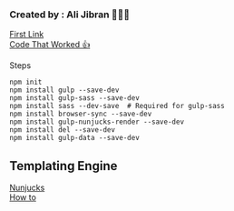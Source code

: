 ### Created by : Ali Jibran 👨🏽‍💻




[First Link](https://css-tricks.com/gulp-for-beginners/)  
[Code That Worked 👍](https://coder-coder.com/quick-guide-to-browsersync-gulp-4/)  

Steps 

    npm init
    npm install gulp --save-dev
    npm install gulp-sass --save-dev
    npm install sass --dev-save  # Required for gulp-sass
    npm install browser-sync --save-dev
    npm install gulp-nunjucks-render --save-dev
    npm install del --save-dev
    npm install gulp-data --save-dev


## Templating Engine  
[Nunjucks](https://mozilla.github.io/nunjucks/)  
[How to ](https://zellwk.com/blog/nunjucks-with-gulp/)  